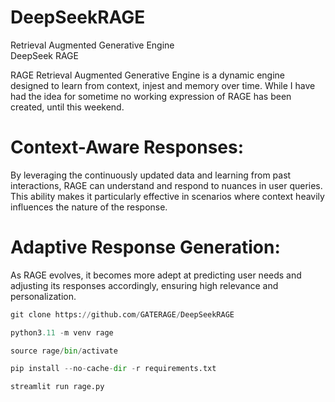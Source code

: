 # DeepSeekRAGE
Retrieval Augmented Generative Engine<br />
DeepSeek RAGE<br />

RAGE Retrieval Augmented Generative Engine is a dynamic engine designed to learn from context, injest and memory over time. While I have had the idea for sometime no working expression of RAGE has been created, until this weekend.

# Context-Aware Responses: 
By leveraging the continuously updated data and learning from past interactions, RAGE can understand and respond to nuances in user queries. This ability makes it particularly effective in scenarios where context heavily influences the nature of the response.
# Adaptive Response Generation: 
As RAGE evolves, it becomes more adept at predicting user needs and adjusting its responses accordingly, ensuring high relevance and personalization.

```python
git clone https://github.com/GATERAGE/DeepSeekRAGE
```
```python
python3.11 -m venv rage
```
```python
source rage/bin/activate
```
```python
pip install --no-cache-dir -r requirements.txt
```

```python
streamlit run rage.py
```
